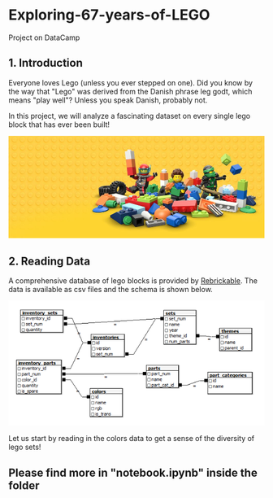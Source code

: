 # Exploring-67-years-of-LEGO
Project on DataCamp
## 1. Introduction
<p>Everyone loves Lego (unless you ever stepped on one). Did you know by the way that "Lego" was derived from the Danish phrase leg godt, which means "play well"? Unless you speak Danish, probably not. </p>
<p>In this project, we will analyze a fascinating dataset on every single lego block that has ever been built!</p>

![](https://github.com/ChunTingChang/Exploring-67-years-of-LEGO/blob/master/Exploring%2067%20years%20of%20LEGO/img/lego-bricks.jpeg)

## 2. Reading Data
<p>A comprehensive database of lego blocks is provided by <a href="https://rebrickable.com/downloads/">Rebrickable</a>. The data is available as csv files and the schema is shown below.</p>

![](https://github.com/ChunTingChang/Exploring-67-years-of-LEGO/blob/master/Exploring%2067%20years%20of%20LEGO/img/downloads_schema.png)

<p>Let us start by reading in the colors data to get a sense of the diversity of lego sets!</p>

## Please find more in "notebook.ipynb" inside the folder
